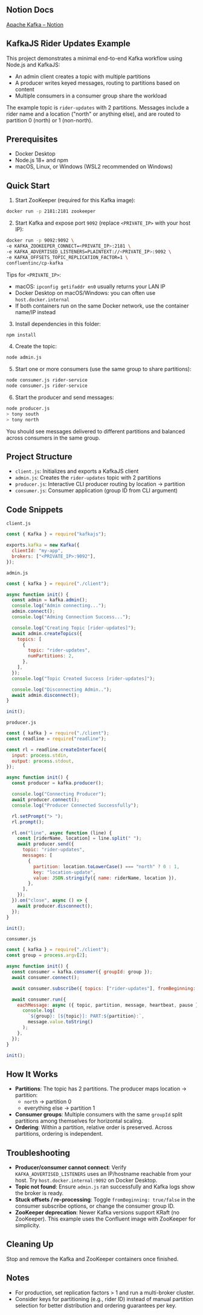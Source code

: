 
## Notion Docs
[Apache Kafka – Notion](https://www.notion.so/Apache-Kafka-2763c74de3c280d2a1e0ec26efd12591?source=copy_link)

## KafkaJS Rider Updates Example

This project demonstrates a minimal end-to-end Kafka workflow using Node.js and KafkaJS:
- An admin client creates a topic with multiple partitions
- A producer writes keyed messages, routing to partitions based on content
- Multiple consumers in a consumer group share the workload

The example topic is `rider-updates` with 2 partitions. Messages include a rider name and a location ("north" or anything else), and are routed to partition 0 (north) or 1 (non-north).

## Prerequisites
- Docker Desktop
- Node.js 18+ and npm
- macOS, Linux, or Windows (WSL2 recommended on Windows)

## Quick Start
1) Start ZooKeeper (required for this Kafka image):
```bash
docker run -p 2181:2181 zookeeper
```

2) Start Kafka and expose port `9092` (replace `<PRIVATE_IP>` with your host IP):
```bash
docker run -p 9092:9092 \
-e KAFKA_ZOOKEEPER_CONNECT=<PRIVATE_IP>:2181 \
-e KAFKA_ADVERTISED_LISTENERS=PLAINTEXT://<PRIVATE_IP>:9092 \
-e KAFKA_OFFSETS_TOPIC_REPLICATION_FACTOR=1 \
confluentinc/cp-kafka
```

Tips for `<PRIVATE_IP>`:
- macOS: `ipconfig getifaddr en0` usually returns your LAN IP
- Docker Desktop on macOS/Windows: you can often use `host.docker.internal`
- If both containers run on the same Docker network, use the container name/IP instead

3) Install dependencies in this folder:
```bash
npm install
```

4) Create the topic:
```bash
node admin.js
```

5) Start one or more consumers (use the same group to share partitions):
```bash
node consumer.js rider-service
node consumer.js rider-service
```

6) Start the producer and send messages:
```bash
node producer.js
> tony south
> tony north
```

You should see messages delivered to different partitions and balanced across consumers in the same group.

## Project Structure
- `client.js`: Initializes and exports a KafkaJS client
- `admin.js`: Creates the `rider-updates` topic with 2 partitions
- `producer.js`: Interactive CLI producer routing by location → partition
- `consumer.js`: Consumer application (group ID from CLI argument)

## Code Snippets
`client.js`
```js
const { Kafka } = require("kafkajs");

exports.kafka = new Kafka({
  clientId: "my-app",
  brokers: ["<PRIVATE_IP>:9092"],
});
```

`admin.js`
```js
const { kafka } = require("./client");

async function init() {
  const admin = kafka.admin();
  console.log("Admin connecting...");
  admin.connect();
  console.log("Adming Connection Success...");

  console.log("Creating Topic [rider-updates]");
  await admin.createTopics({
    topics: [
      {
        topic: "rider-updates",
        numPartitions: 2,
      },
    ],
  });
  console.log("Topic Created Success [rider-updates]");

  console.log("Disconnecting Admin..");
  await admin.disconnect();
}

init();
```

`producer.js`
```js
const { kafka } = require("./client");
const readline = require("readline");

const rl = readline.createInterface({
  input: process.stdin,
  output: process.stdout,
});

async function init() {
  const producer = kafka.producer();

  console.log("Connecting Producer");
  await producer.connect();
  console.log("Producer Connected Successfully");

  rl.setPrompt("> ");
  rl.prompt();

  rl.on("line", async function (line) {
    const [riderName, location] = line.split(" ");
    await producer.send({
      topic: "rider-updates",
      messages: [
        {
          partition: location.toLowerCase() === "north" ? 0 : 1,
          key: "location-update",
          value: JSON.stringify({ name: riderName, location }),
        },
      ],
    });
  }).on("close", async () => {
    await producer.disconnect();
  });
}

init();
```

`consumer.js`
```js
const { kafka } = require("./client");
const group = process.argv[2];

async function init() {
  const consumer = kafka.consumer({ groupId: group });
  await consumer.connect();

  await consumer.subscribe({ topics: ["rider-updates"], fromBeginning: true });

  await consumer.run({
    eachMessage: async ({ topic, partition, message, heartbeat, pause }) => {
      console.log(
        `${group}: [${topic}]: PART:${partition}:`,
        message.value.toString()
      );
    },
  });
}

init();
```

## How It Works
- **Partitions**: The topic has 2 partitions. The producer maps location → partition:
  - `north` → partition 0
  - everything else → partition 1
- **Consumer groups**: Multiple consumers with the same `groupId` split partitions among themselves for horizontal scaling.
- **Ordering**: Within a partition, relative order is preserved. Across partitions, ordering is independent.

## Troubleshooting
- **Producer/consumer cannot connect**: Verify `KAFKA_ADVERTISED_LISTENERS` uses an IP/hostname reachable from your host. Try `host.docker.internal:9092` on Docker Desktop.
- **Topic not found**: Ensure `admin.js` ran successfully and Kafka logs show the broker is ready.
- **Stuck offsets / re-processing**: Toggle `fromBeginning: true/false` in the consumer subscribe options, or change the consumer group ID.
- **ZooKeeper deprecation**: Newer Kafka versions support KRaft (no ZooKeeper). This example uses the Confluent image with ZooKeeper for simplicity.

## Cleaning Up
Stop and remove the Kafka and ZooKeeper containers once finished.

## Notes
- For production, set replication factors > 1 and run a multi-broker cluster.
- Consider keys for partitioning (e.g., rider ID) instead of manual partition selection for better distribution and ordering guarantees per key.